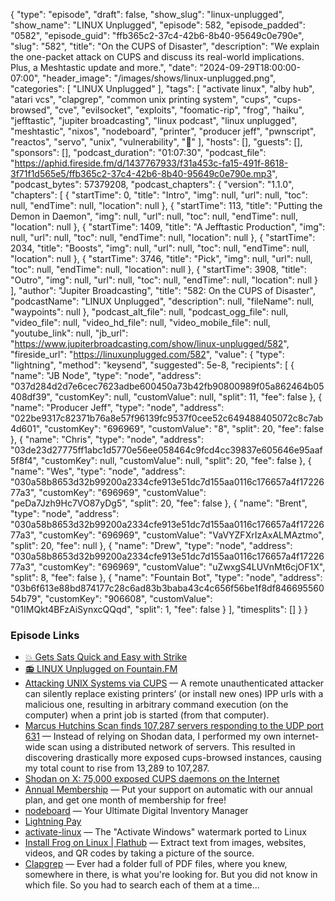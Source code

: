 {
  "type": "episode",
  "draft": false,
  "show_slug": "linux-unplugged",
  "show_name": "LINUX Unplugged",
  "episode": 582,
  "episode_padded": "0582",
  "episode_guid": "ffb365c2-37c4-42b6-8b40-95649c0e790e",
  "slug": "582",
  "title": "On the CUPS of Disaster",
  "description": "We explain the one-packet attack on CUPS and discuss its real-world implications. Plus, a Meshtastic update and more.",
  "date": "2024-09-29T18:00:00-07:00",
  "header_image": "/images/shows/linux-unplugged.png",
  "categories": [
    "LINUX Unplugged"
  ],
  "tags": [
    "activate linux",
    "alby hub",
    "atari vcs",
    "clapgrep",
    "common unix printing system",
    "cups",
    "cups-browsed",
    "cve",
    "evilsocket",
    "exploits",
    "foomatic-rip",
    "frog",
    "haiku",
    "jefftastic",
    "jupiter broadcasting",
    "linux podcast",
    "linux unplugged",
    "meshtastic",
    "nixos",
    "nodeboard",
    "printer",
    "producer jeff",
    "pwnscript",
    "reactos",
    "servo",
    "unix",
    "vulnerability",
    "🐸"
  ],
  "hosts": [],
  "guests": [],
  "sponsors": [],
  "podcast_duration": "01:07:30",
  "podcast_file": "https://aphid.fireside.fm/d/1437767933/f31a453c-fa15-491f-8618-3f71f1d565e5/ffb365c2-37c4-42b6-8b40-95649c0e790e.mp3",
  "podcast_bytes": 57379208,
  "podcast_chapters": {
    "version": "1.1.0",
    "chapters": [
      {
        "startTime": 0,
        "title": "Intro",
        "img": null,
        "url": null,
        "toc": null,
        "endTime": null,
        "location": null
      },
      {
        "startTime": 113,
        "title": "Putting the Demon in Daemon",
        "img": null,
        "url": null,
        "toc": null,
        "endTime": null,
        "location": null
      },
      {
        "startTime": 1409,
        "title": "A Jefftastic Production",
        "img": null,
        "url": null,
        "toc": null,
        "endTime": null,
        "location": null
      },
      {
        "startTime": 2034,
        "title": "Boosts",
        "img": null,
        "url": null,
        "toc": null,
        "endTime": null,
        "location": null
      },
      {
        "startTime": 3746,
        "title": "Pick",
        "img": null,
        "url": null,
        "toc": null,
        "endTime": null,
        "location": null
      },
      {
        "startTime": 3908,
        "title": "Outro",
        "img": null,
        "url": null,
        "toc": null,
        "endTime": null,
        "location": null
      }
    ],
    "author": "Jupiter Broadcasting",
    "title": "582: On the CUPS of Disaster",
    "podcastName": "LINUX Unplugged",
    "description": null,
    "fileName": null,
    "waypoints": null
  },
  "podcast_alt_file": null,
  "podcast_ogg_file": null,
  "video_file": null,
  "video_hd_file": null,
  "video_mobile_file": null,
  "youtube_link": null,
  "jb_url": "https://www.jupiterbroadcasting.com/show/linux-unplugged/582",
  "fireside_url": "https://linuxunplugged.com/582",
  "value": {
    "type": "lightning",
    "method": "keysend",
    "suggested": 5e-8,
    "recipients": [
      {
        "name": "JB Node",
        "type": "node",
        "address": "037d284d2d7e6cec7623adbe600450a73b42fb90800989f05a862464b05408df39",
        "customKey": null,
        "customValue": null,
        "split": 11,
        "fee": false
      },
      {
        "name": "Producer Jeff",
        "type": "node",
        "address": "022be9317c82371b76a8e57f96139fc9537f0cee52c649488405072c8c7ab4d601",
        "customKey": "696969",
        "customValue": "8",
        "split": 20,
        "fee": false
      },
      {
        "name": "Chris",
        "type": "node",
        "address": "03de23d27775ff1abc1d5770e56ee058464c9fcd4cc39837e605646e95aaf5f8f4",
        "customKey": null,
        "customValue": null,
        "split": 20,
        "fee": false
      },
      {
        "name": "Wes",
        "type": "node",
        "address": "030a58b8653d32b99200a2334cfe913e51dc7d155aa0116c176657a4f1722677a3",
        "customKey": "696969",
        "customValue": "peDa7Jzh9Hc7VO87yDg5",
        "split": 20,
        "fee": false
      },
      {
        "name": "Brent",
        "type": "node",
        "address": "030a58b8653d32b99200a2334cfe913e51dc7d155aa0116c176657a4f1722677a3",
        "customKey": "696969",
        "customValue": "VaVYZFXrIzAxALMAztmo",
        "split": 20,
        "fee": null
      },
      {
        "name": "Drew",
        "type": "node",
        "address": "030a58b8653d32b99200a2334cfe913e51dc7d155aa0116c176657a4f1722677a3",
        "customKey": "696969",
        "customValue": "uZwxgS4LUVnMt6cjOF1X",
        "split": 8,
        "fee": false
      },
      {
        "name": "Fountain Bot",
        "type": "node",
        "address": "03b6f613e88bd874177c28c6ad83b3baba43c4c656f56be1f8df84669556054b79",
        "customKey": "906608",
        "customValue": "01IMQkt4BFzAiSynxcQQqd",
        "split": 1,
        "fee": false
      }
    ],
    "timesplits": []
  }
}


### Episode Links

* [💥 Gets Sats Quick and Easy with Strike](https://strike.me/ "💥 Gets Sats Quick and Easy with Strike")
* [📻 LINUX Unplugged on Fountain.FM](https://www.fountain.fm/show/dWiuBeqpDSM86AwXRXov "📻 LINUX Unplugged  on Fountain.FM")
* [Attacking UNIX Systems via CUPS](https://www.evilsocket.net/2024/09/26/Attacking-UNIX-systems-via-CUPS-Part-I/ "Attacking UNIX Systems via CUPS") — A remote unauthenticated attacker can silently replace existing printers’ (or install new ones) IPP urls with a malicious one, resulting in arbitrary command execution (on the computer) when a print job is started (from that computer).
* [Marcus Hutchins Scan finds 107,287 servers responding to the UDP port 631](https://x.com/cyb3rops/status/1840276733682974906 "Marcus Hutchins Scan finds 107,287 servers responding to the UDP port 631") — Instead of relying on Shodan data, I performed my own internet-wide scan using a distributed network of servers. This resulted in discovering drastically more exposed cups-browsed instances, causing my total count to rise from 13,289 to 107,287.
* [Shodan on X: 75,000 exposed CUPS daemons on the Internet](https://x.com/shodanhq/status/1839418045757845925 "Shodan on X: 75,000 exposed CUPS daemons on the Internet")
* [Annual Membership](https://jupitersignal.memberful.com/checkout?plan=117630 "Annual Membership") — Put your support on automatic with our annual plan, and get one month of membership for free!
* [nodeboard](https://nodeboard.io/ "nodeboard") — Your Ultimate Digital Inventory Manager
* [Lightning Pay](https://app.lightningpay.nz/ "Lightning Pay")
* [activate-linux](https://github.com/MrGlockenspiel/activate-linux "activate-linux") — The "Activate Windows" watermark ported to Linux
* [Install Frog on Linux | Flathub](https://flathub.org/apps/com.github.tenderowl.frog "Install Frog on Linux | Flathub") — Extract text from images, websites, videos, and QR codes by taking a picture of the source.
* [Clapgrep](https://flathub.org/apps/de.leopoldluley.Clapgrep "Clapgrep") — Ever had a folder full of PDF files, where you knew, somewhere in there, is what you're looking for. But you did not know in which file. So you had to search each of them at a time...
